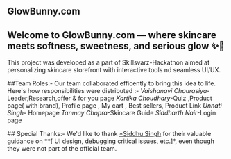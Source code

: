 ## GlowBunny.com
Welcome to GlowBunny.com — where skincare meets softness, sweetness, and serious glow ✨🐰
--
This project was developed as a part of Skillsvarz-Hackathon aimed at personalizing skincare storefront with interactive tools nd seamless UI/UX.

##Team Roles:-
Our team collaborated efficently to bring this idea to life. Here's how responsibilities were distributed :-
*Vaishanavi Chaurasiya*- Leader,Research,offer & for you page
*Kartika Choudhary*-Quiz ,Product page( with brand), Profile page , My cart , Best sellers, Product Link 
*Unnati Singh*- Homepage
*Tanmay Chopra*-Skincare Guide
*Siddharth Nair*-Login page

## Special Thanks:-
We'd like to thank [*Siddhu Singh](https://github.com/SIDDHUX9) for their valuable guidance on **[ UI design, debugging critical issues, etc.]*, even though they were not part of the official team.


